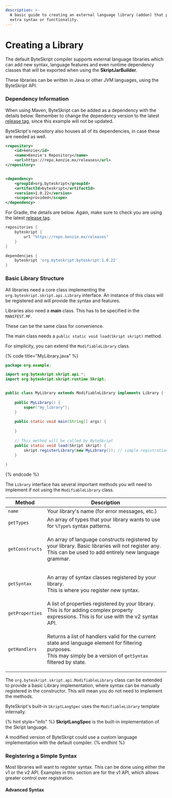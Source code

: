 ```yaml
---
description: >-
  A basic guide to creating an external language library (addon) that provides
  extra syntax or functionality.
---
```


# Creating a Library

The default ByteSkript compiler supports external language libraries which can add new syntax, language features and even runtime dependency classes that will be exported when using the **SkriptJarBuilder**.

These libraries can be written in Java or other JVM languages, using the ByteSkript API.

### Dependency Information

When using Maven, ByteSkript can be added as a dependency with the details below. Remember to change the dependency version to the latest [release tag](https://github.com/Moderocky/ByteSkript/tags), since this example will not be updated.

ByteSkript's repository also houses all of its dependencies, in case these are needed as well.

```xml
<repository>
    <id>kenzie</id>
    <name>Kenzie's Repository</name>
    <url>https://repo.kenzie.mx/releases</url>
</repository>


<dependency>
    <groupId>org.byteskript</groupId>
    <artifactId>byteskript</artifactId>
    <version>1.0.22</version>
    <scope>provided</scope>
</dependency>
```

For Gradle, the details are below. Again, make sure to check you are using the latest [release tag](https://github.com/Moderocky/ByteSkript/tags).

```groovy
repositories {
    byteskript {
        url "https://repo.kenzie.mx/releases"
    }
}

dependencies {
    byteskript 'org.byteskript:byteskript:1.0.22'
}
```

### Basic Library Structure

All libraries need a core class implementing the `org.byteskript.skript.api.Library` interface. An instance of this class will be registered and will provide the syntax and features.

Libraries also need a **main** class. This has to be specified in the `MANIFEST.MF`.

These can be the same class for convenience.

The main class needs a `public static void load(Skript skript)` method.

For simplicity, you can extend the `ModifiableLibrary` class.

{% code title="MyLibrary.java" %}
```java
package org.example;

import org.byteskript.skript.api.*;
import org.byteskript.skript.runtime.Skript;


public class MyLibrary extends ModifiableLibrary implements Library {
    
    public MyLibrary() {
        super("my_library");
    }
    
    public static void main(String[] args) {
    
    }
    
    // This method will be called by ByteSkript
    public static void load(Skript skript) {
        skript.registerLibrary(new MyLibrary()); // simple registration
    }
    
}
```
{% endcode %}

The `Library` interface has several important methods you will need to implement if not using the `ModifiableLibrary` class.

| Method          | Description                                                                                                                                                                             |
| --------------- | --------------------------------------------------------------------------------------------------------------------------------------------------------------------------------------- |
| `name`          | Your library's name (for error messages, etc.)                                                                                                                                          |
| `getTypes`      | An array of types that your library wants to use for `%Type%` syntax patterns.                                                                                                          |
| `getConstructs` | <p>An array of language constructs registered by your library. Basic libraries will not register any.<br>This can be used to add entirely new language grammar.</p>                     |
| `getSyntax`     | <p>An array of syntax classes registered by your library.<br>This is where you register new syntax.</p>                                                                                 |
| `getProperties` | A list of properties registered by your library. This is for adding complex property expressions. This is for use with the v2 syntax API.                                               |
| `getHandlers`   | <p>Returns a list of handlers valid for the current state and language element for filtering purposes.<br>This may simply be a version of <code>getSyntax</code> filtered by state.</p> |

The `org.byteskript.skript.api.ModifiableLibrary` class can be extended to provide a basic Library implementation, where syntax can be manually registered in the constructor. This will mean you do not need to implement the methods.

ByteSkript's built-in `SkriptLangSpec` uses the `ModifiableLibrary` template internally.

{% hint style="info" %}
**SkriptLangSpec** is the built-in implementation of the Skript language.

A modified version of ByteSkript could use a custom language implementation with the default compiler.
{% endhint %}

### Registering a Simple Syntax

Most libraries will want to register syntax. This can be done using either the v1 or the v2 API. Examples in this section are for the v1 API, which allows greater control over registration.

#### Advanced Syntax


